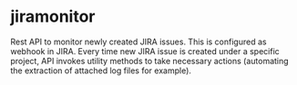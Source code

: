 # jiramonitor

Rest API to monitor newly created JIRA issues. This is configured as webhook in JIRA. Every time new JIRA issue is created under a specific project, API invokes utility methods to take necessary actions (automating the extraction of attached log files for example).
